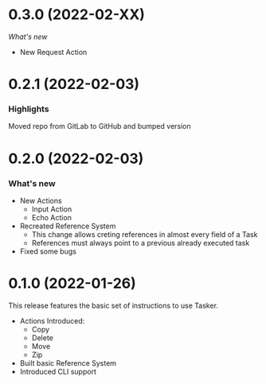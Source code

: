 # 0.3.0 (2022-02-XX)

*What's new*

- New Request Action

# 0.2.1 (2022-02-03)

### Highlights

Moved repo from GitLab to GitHub and bumped version

# 0.2.0 (2022-02-03)

### **What's new**

- New Actions
  - Input Action
  - Echo Action
- Recreated Reference System
  - This change allows creting references in almost every field of a Task
  - References must always point to a previous already executed task
- Fixed some bugs

# 0.1.0 (2022-01-26)

This release features the basic set of instructions to use Tasker.

- Actions Introduced:
  - Copy
  - Delete
  - Move
  - Zip
- Built basic Reference System
- Introduced CLI support
